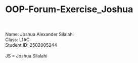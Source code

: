 # OOP-Forum-Exercise_Joshua
<br>
<br>
Name: Joshua Alexander Silalahi
<br>
Class: L1AC
<br>
Student ID: 2502005244
<br>
<br>
JS = Joshua Silalahi
